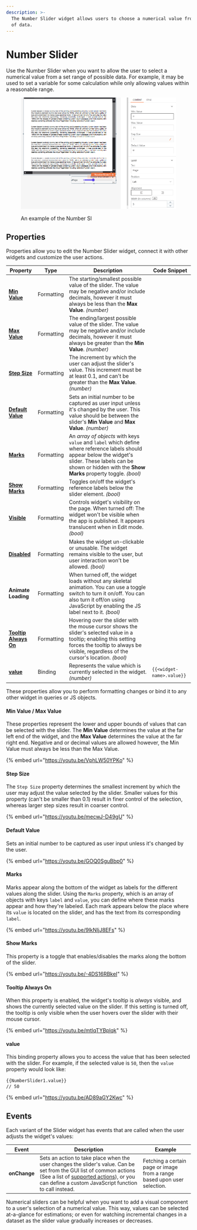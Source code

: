 ```yaml
---
description: >-
  The Number Slider widget allows users to choose a numerical value from a range
  of data.
---
```


# Number Slider

Use the Number Slider when you want to allow the user to select a numerical value from a set range of possible data. For example, it may be used to set a variable for some calculation while only allowing values within a reasonable range.

<figure><img src="../../../.github/drafts/16506/as_number.png" alt=""><figcaption><p>An example of the Number Sl</p></figcaption></figure>

## Properties

Properties allow you to edit the Number Slider widget, connect it with other widgets and customize the user actions.

| Property                                                            | Type       | Description                                                                                                                                                                                                            | Code Snippet              |
| ------------------------------------------------------------------- | ---------- | ---------------------------------------------------------------------------------------------------------------------------------------------------------------------------------------------------------------------- | ------------------------- |
| ****[**Min Value**](number-slider.md#min-value-max-value)****       | Formatting | The starting/smallest possible value of the slider. The value may be negative and/or include decimals, however it must always be less than the **Max Value**. _(number)_                                               |                           |
| ****[**Max Value**](number-slider.md#min-value-max-value)****       | Formatting | The ending/largest possible value of the slider. The value may be negative and/or include decimals, however it must always be greater than the **Min Value**. _(number)_                                               |                           |
| ****[**Step Size**](number-slider.md#step-size)****                 | Formatting | The increment by which the user can adjust the slider's value. This increment must be at least 0.1, and can't be greater than the **Max Value**. _(number)_                                                            |                           |
| ****[**Default Value**](number-slider.md#default-value)****         | Formatting | Sets an initial number to be captured as user input unless it's changed by the user. This value should be between the slider's **Min Value** and **Max Value**. _(number)_                                             |                           |
| ****[**Marks**](number-slider.md#marks)****                         | Formatting | An _array of objects_ with keys `value` and `label` which define where reference labels should appear below the widget's slider. These labels can be shown or hidden with the **Show Marks** property toggle. _(bool)_ |                           |
| ****[**Show Marks**](number-slider.md#show-marks)****               | Formatting | Toggles on/off the widget's reference labels below the slider element. _(bool)_                                                                                                                                        |                           |
| ****[**Visible**](../#visible)****                                  | Formatting | Controls widget's visibility on the page. When turned off: The widget won't be visible when the app is published. It appears translucent when in Edit mode. _(bool)_                                                   |                           |
| ****[**Disabled**](../#disabled)****                                | Formatting | Makes the widget un-clickable or unusable. The widget remains visible to the user, but user interaction won't be allowed. _(bool)_                                                                                     |                           |
| **Animate Loading**                                                 | Formatting | When turned off, the widget loads without any skeletal animation. You can use a toggle switch to turn it on/off. You can also turn it off/on using JavaScript by enabling the JS label next to it. _(bool)_            |                           |
| ****[**Tooltip Always On**](number-slider.md#tooltip-always-on)**** | Formatting | Hovering over the slider with the mouse cursor shows the slider's selected value in a tooltip; enabling this setting forces the tooltip to always be visible, regardless of the cursor's location. _(bool)_            |                           |
| ****[**value**](number-slider.md#value)****                         | Binding    | Represents the value which is currently selected in the widget. _(number)_                                                                                                                                             | `{{<widget-name>.value}}` |

These properties allow you to perform formatting changes or bind it to any other widget in queries or JS objects.

#### Min Value / Max Value

These properties represent the lower and upper bounds of values that can be selected with the slider. The **Min Value** determines the value at the far left end of the widget, and the **Max Value** determines the value at the far right end. Negative and or decimal values are allowed however, the Min Value must always be less than the Max Value.

{% embed url="https://youtu.be/VphLW50YPKo" %}

#### Step Size

The `Step Size` property determines the smallest increment by which the user may adjust the value selected by the slider. Smaller values for this property (can't be smaller than 0.1) result in finer control of the selection, whereas larger step sizes result in coarser control.

{% embed url="https://youtu.be/mecwJ-D49gU" %}

#### Default Value

Sets an initial number to be captured as user input unless it's changed by the user.

{% embed url="https://youtu.be/GOQ0SguBbp0" %}

#### Marks

Marks appear along the bottom of the widget as labels for the different values along the slider. Using the `Marks` property, which is an array of objects with keys `label` and `value`, you can define where these marks appear and how they're labeled. Each mark appears below the place where its `value` is located on the slider, and has the text from its corresponding `label`.

{% embed url="https://youtu.be/9lkNIjJ8EFs" %}

#### Show Marks

This property is a toggle that enables/disables the marks along the bottom of the slider.

{% embed url="https://youtu.be/-4DS16RBkeI" %}

#### Tooltip Always On

When this property is enabled, the widget's tooltip is _always_ visible, and shows the currently selected value on the slider. If this setting is turned off, the tooltip is only visible when the user hovers over the slider with their mouse cursor.

{% embed url="https://youtu.be/mtlqTYBplqk" %}

#### value

This binding property allows you to access the value that has been selected with the slider. For example, if the selected value is `50`, then the `value` property would look like:

```
{{NumberSlider1.value}}
// 50
```

{% embed url="https://youtu.be/AD89aGY2Kwc" %}

## Events

Each variant of the Slider widget has events that are called when the user adjusts the widget's values:

| Event        | Description                                                                                                                                                                                                                                                                                       | Example                                                                  |
| ------------ | ------------------------------------------------------------------------------------------------------------------------------------------------------------------------------------------------------------------------------------------------------------------------------------------------- | ------------------------------------------------------------------------ |
| **onChange** | Sets an action to take place when the user changes the slider's value. Can be set from the GUI list of common actions (See a list of [supported actions](https://docs.appsmith.com/reference/appsmith-framework/widget-actions)), or you can define a custom JavaScript function to call instead. | Fetching a certain page or image from a range based upon user selection. |

Numerical sliders can be helpful when you want to add a visual component to a user's selection of a numerical value. This way, values can be selected at-a-glance for estimations; or even for watching incremental changes in a dataset as the slider value gradually increases or decreases.
